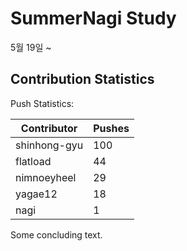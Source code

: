 # SummerNagi Study

5월 19일 ~ 

## Contribution Statistics

Push Statistics:

| Contributor | Pushes |
| ----------- | ------ |
| shinhong-gyu | 100 |
| flatload | 44 |
| nimnoeyheel | 29 |
| yagae12 | 18 |
| nagi | 1 |

Some concluding text.
